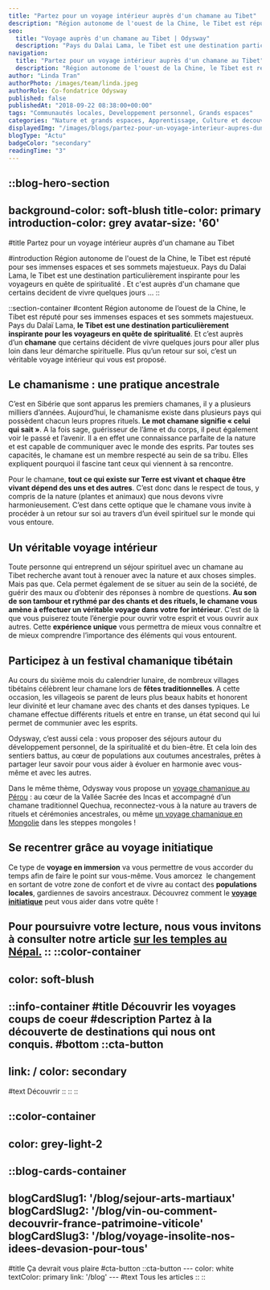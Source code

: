 ```yaml
---
title: "Partez pour un voyage intérieur auprès d'un chamane au Tibet"
description: "Région autonome de l'ouest de la Chine, le Tibet est réputé pour ses immenses espaces et ses sommets majestueux. Pays du Dalai Lama, le Tibet est une destination particulièrement inspirante pour les voyageurs en quête de spiritualité . Et c'est auprès d'un chamane que certains decident de vivre quelques jours ..."
seo:
  title: "Voyage auprès d'un chamane au Tibet | Odysway"
  description: "Pays du Dalai Lama, le Tibet est une destination particulièrement inspirante pour les voyageurs en quête de spiritualité."
navigation:
  title: "Partez pour un voyage intérieur auprès d'un chamane au Tibet"
  description: "Région autonome de l'ouest de la Chine, le Tibet est réputé pour ses immenses espaces et ses sommets majestueux. Pays du Dalai Lama, le Tibet est une destination particulièrement inspirante pour les voyageurs en quête de spiritualité . Et c'est auprès d'un chamane que certains decident de vivre quelques jours ..."
author: "Linda Tran"
authorPhoto: /images/team/linda.jpeg
authorRole: Co-fondatrice Odysway
published: false
publishedAt: "2018-09-22 08:38:00+00:00"
tags: "Communautés locales, Developpement personnel, Grands espaces"
categories: "Nature et grands espaces, Apprentissage, Culture et decouverte, Developpement Personnel"
displayedImg: "/images/blogs/partez-pour-un-voyage-interieur-aupres-dun-chamane-au-tibet/ODNMJJ1KRM2piHVd2jPe.jpg"
blogType: "Actu"
badgeColor: "secondary"
readingTime: "3"
---
```


::blog-hero-section
---
background-color: soft-blush
title-color: primary
introduction-color: grey
avatar-size: '60'
---
#title
Partez pour un voyage intérieur auprès d'un chamane au Tibet

#introduction
Région autonome de l'ouest de la Chine, le Tibet est réputé pour ses immenses espaces et ses sommets majestueux. Pays du Dalai Lama, le Tibet est une destination particulièrement inspirante pour les voyageurs en quête de spiritualité . Et c'est auprès d'un chamane que certains decident de vivre quelques jours ...
::

::section-container
#content
Région autonome de l’ouest de la Chine, le Tibet est réputé pour ses immenses espaces et ses sommets majestueux. Pays du Dalaï Lama, **le Tibet est une destination particulièrement inspirante pour les voyageurs en quête de spiritualité**. Et c’est auprès d’un **chamane** que certains décident de vivre quelques jours pour aller plus loin dans leur démarche spirituelle. Plus qu’un retour sur soi, c’est un véritable voyage intérieur qui vous est proposé.

## Le chamanisme : une pratique ancestrale

C’est en Sibérie que sont apparus les premiers chamanes, il y a plusieurs milliers d’années. Aujourd’hui, le chamanisme existe dans plusieurs pays qui possèdent chacun leurs propres rituels. **Le mot chamane signifie « celui qui sait »**. A la fois sage, guérisseur de l’âme et du corps, il peut également voir le passé et l’avenir. Il a en effet une connaissance parfaite de la nature et est capable de communiquer avec le monde des esprits. Par toutes ses capacités, le chamane est un membre respecté au sein de sa tribu. Elles expliquent pourquoi il fascine tant ceux qui viennent à sa rencontre.

Pour le chamane, **tout ce qui existe sur Terre est vivant et chaque être vivant dépend des uns et des autres**. C’est donc dans le respect de tous, y compris de la nature (plantes et animaux) que nous devons vivre harmonieusement. C’est dans cette optique que le chamane vous invite à procéder à un retour sur soi au travers d’un éveil spirituel sur le monde qui vous entoure.

## Un véritable voyage intérieur

Toute personne qui entreprend un séjour spirituel avec un chamane au Tibet recherche avant tout à renouer avec la nature et aux choses simples. Mais pas que. Cela permet également de se situer au sein de la société, de guérir des maux ou d’obtenir des réponses à nombre de questions. **Au son de son tambour et rythmé par des chants et des rituels, le chamane vous amène à effectuer un véritable voyage dans votre for intérieur**. C’est de là que vous puiserez toute l’énergie pour ouvrir votre esprit et vous ouvrir aux autres. Cette **expérience unique** vous permettra de mieux vous connaître et de mieux comprendre l’importance des éléments qui vous entourent.

## Participez à un festival chamanique tibétain

Au cours du sixième mois du calendrier lunaire, de nombreux villages tibétains célèbrent leur chamane lors de **fêtes traditionnelles**. A cette occasion, les villageois se parent de leurs plus beaux habits et honorent leur divinité et leur chamane avec des chants et des danses typiques. Le chamane effectue différents rituels et entre en transe, un état second qui lui permet de communier avec les esprits.

Odysway, c’est aussi cela : vous proposer des séjours autour du développement personnel, de la spiritualité et du bien-être. Et cela loin des sentiers battus, au cœur de populations aux coutumes ancestrales, prêtes à partager leur savoir pour vous aider à évoluer en harmonie avec vous-même et avec les autres. 

Dans le même thème, Odysway vous propose un [voyage chamanique au Pérou](https://odysway.com/voyages/voyage-chamanique-perou?utm_source=article&utm_medium=blog&utm_campaign=voyage+int%C3%A9rieur+chamane+tibet) : au cœur de la Vallée Sacrée des Incas et accompagné d’un chamane traditionnel Quechua, reconnectez-vous à la nature au travers de rituels et cérémonies ancestrales, ou même [un voyage chamanique en Mongolie](https://odysway.com/voyages/voyage-chamane-mongolie?utm_source=article&utm_medium=blog&utm_campaign=voyage+int%C3%A9rieur+chamane+tibet) dans les steppes mongoles !

## Se recentrer grâce au voyage initiatique 

Ce type de **voyage en immersion** va vous permettre de vous accorder du temps afin de faire le point sur vous-même. Vous amorcez  le changement en sortant de votre zone de confort et de vivre au contact des **populations locales**, gardiennes de savoirs ancestraux. Découvrez comment le [**voyage initiatique**](https://odysway.com/thematiques/voyage-initiatique) peut vous aider dans votre quête !

Pour poursuivre votre lecture, nous vous invitons à consulter notre article [sur les temples au Népal.](https://odysway.com/temples-nepal-lesquels-visiter)
::
::color-container
---
color: soft-blush
---
  ::info-container
  #title
  Découvrir les voyages coups de coeur
  #description
  Partez à la découverte de destinations qui nous ont conquis.
  #bottom
  ::cta-button
  ---
  link: /
  color: secondary
  ---
  #text
  Découvrir
  ::
  ::
::

::color-container
---
color: grey-light-2
---
  ::blog-cards-container
  ---
  blogCardSlug1: '/blog/sejour-arts-martiaux' 
  blogCardSlug2: '/blog/vin-ou-comment-decouvrir-france-patrimoine-viticole' 
  blogCardSlug3: '/blog/voyage-insolite-nos-idees-devasion-pour-tous' 
  ---
  #title
  Ça devrait vous plaire
  #cta-button
    ::cta-button
    ---
    color: white
    textColor: primary
    link: '/blog'
    ---
    #text
    Tous les  articles
    ::
  ::
